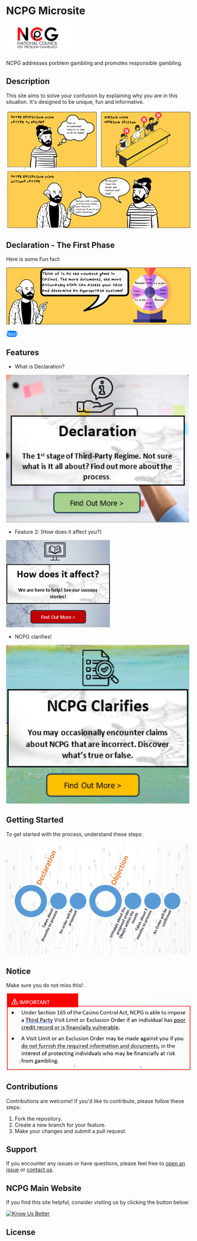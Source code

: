 
# NCPG Microsite

![Alt NCPG Logo](NCPG.png)

NCPG addresses porblem gambling and promotes responsible gambling.

## Description

This site aims to solve your confusion by explaining why you are in this situation. It's designed to be unique, fun and informative.

![Alt comic](comicstrip.png)

## Declaration - The First Phase

Here is some Fun fact:

![Alt comic](comicstrip2.png)

<a href="https://www.ncpg.org.sg" style="display: padding: 20px 30px; background-color: #007bff; color: white; text-decoration: none; border: none; border-radius: 10px;">Next</a>

## Features

- What is Declaration?
  
<img src="sec1.png" alt="Image" width="500" />

- Feature 2: [How does it affect you?]

![Alt Sec2](sec3.png)

- NCPG clarifies!

<img src="sec2.png" alt="Image" width="500" />

## Getting Started

To get started with the process, understand these steps:

![Alt Process](process.png)

## Notice

Make sure you do not miss this!:

![Alt Notice](notice.png)

## Contributions

Contributions are welcome! If you'd like to contribute, please follow these steps:

1. Fork the repository.
2. Create a new branch for your feature.
3. Make your changes and submit a pull request.

## Support

If you encounter any issues or have questions, please feel free to [open an issue](https://github.com/yourusername/yourproject/issues) or [contact us](mailto:contact@example.com).

## NCPG Main Website

If you find this site helpful, consider visiting us by clicking the button below:

[![Know Us Better](https://www.buymeacoffee.com/assets/img/guidelines/download-assets-sm-2.svg)](https://www.ncpg.org.sg)

## License

